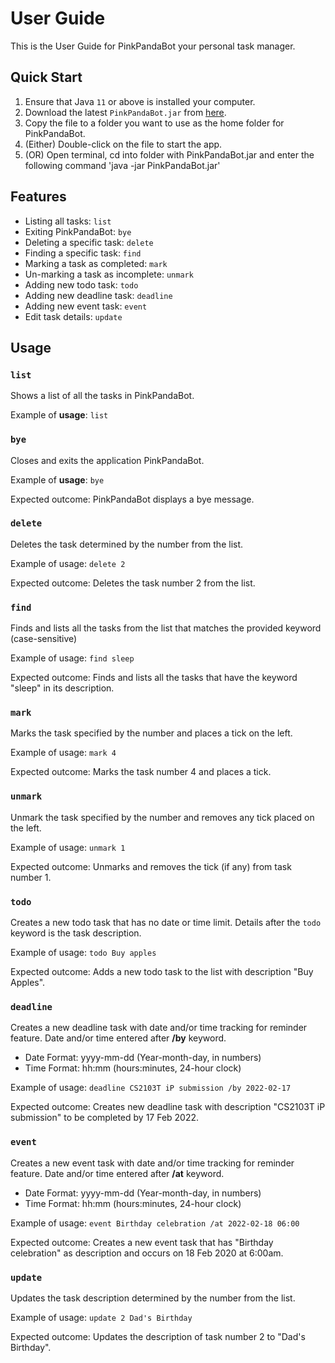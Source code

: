 # User Guide
This is the User Guide for PinkPandaBot your personal task
manager. 

## Quick Start
1. Ensure that Java `11` or above is installed 
your computer.
2. Download the latest `PinkPandaBot.jar` from 
[here](https://github.com/SimJM/ip/releases).
3. Copy the file to a folder you want to use as the
home folder for PinkPandaBot.
4. (Either) Double-click on the file to start the app.
5. (OR) Open terminal, cd into folder with PinkPandaBot.jar and enter the following command
'java -jar PinkPandaBot.jar'

## Features 
- Listing all tasks: `list`
- Exiting PinkPandaBot: `bye`
- Deleting a specific task: `delete`
- Finding a specific task: `find`
- Marking a task as completed: `mark` 
- Un-marking a task as incomplete: `unmark` 
- Adding new todo task: `todo`
- Adding new deadline task: `deadline`
- Adding new event task: `event`
- Edit task details: `update`

## Usage

### `list`
Shows a list of all the tasks in PinkPandaBot.

Example of **usage**:
`list`


### `bye`
Closes and exits the application PinkPandaBot.

Example of **usage**:
`bye`

Expected outcome:
PinkPandaBot displays a bye message.

### `delete`

Deletes the task determined by the number from
the list.

Example of usage:
`delete 2`

Expected outcome:
Deletes the task number 2 from the list.


### `find`

Finds and lists all the tasks from the list that 
matches the provided keyword (case-sensitive)

Example of usage:
`find sleep`

Expected outcome:
Finds and lists all the tasks that have the keyword
"sleep" in its description.


### `mark`

Marks the task specified by the number and places
a tick on the left.

Example of usage:
`mark 4`

Expected outcome:
Marks the task number 4 and places a tick.


### `unmark`

Unmark the task specified by the number and 
removes any tick placed on the left.

Example of usage:
`unmark 1`

Expected outcome:
Unmarks and removes the tick (if any) from task
number 1.


### `todo` 

Creates a new todo task that has no date or time
limit. Details after the `todo` keyword is the 
task description.

Example of usage:
`todo Buy apples`

Expected outcome:
Adds a new todo task to the list with description
"Buy Apples".


### `deadline`

Creates a new deadline task with date and/or time 
tracking for reminder feature. Date and/or time 
entered after **/by** keyword.

* Date Format: yyyy-mm-dd (Year-month-day, in numbers)
* Time Format: hh:mm (hours:minutes, 24-hour clock) 

Example of usage:
`deadline CS2103T iP submission /by 2022-02-17`

Expected outcome:
Creates new deadline task with description "CS2103T iP submission"
to be completed by 17 Feb 2022.


### `event`

Creates a new event task with date and/or time tracking
for reminder feature. Date and/or time entered after 
**/at** keyword.

* Date Format: yyyy-mm-dd (Year-month-day, in numbers)
* Time Format: hh:mm (hours:minutes, 24-hour clock)

Example of usage:
`event Birthday celebration /at 2022-02-18 06:00`

Expected outcome:
Creates a new event task that has "Birthday celebration" as 
description and occurs on 18 Feb 2020 at 6:00am.

### `update`

Updates the task description determined by the number from
the list.

Example of usage:
`update 2 Dad's Birthday`

Expected outcome:
Updates the description of task number 2 to "Dad's Birthday".

